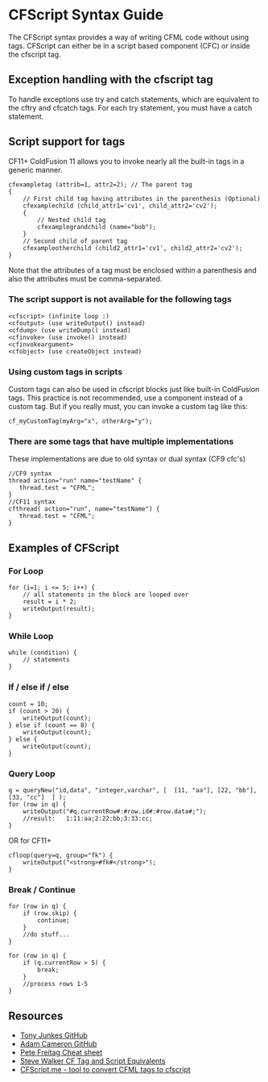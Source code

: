 # CFScript Syntax Guide

The CFScript syntax provides a way of writing CFML code without using tags. CFScript can either be in a script based component (CFC) or inside the cfscript tag.

## Exception handling with the cfscript tag

To handle exceptions use try and catch statements, which are equivalent to the cftry and cfcatch tags. For each try statement, you must have a catch statement.

## Script support for tags

CF11+ ColdFusion 11 allows you to invoke nearly all the built-in tags in a generic manner.

    cfexampletag (attrib=1, attr2=2); // The parent tag
    {
        // First child tag having attributes in the parenthesis (Optional)
        cfexamplechild (child_attr1='cv1', child_attr2='cv2');
        {
            // Nested child tag
            cfexamplegrandchild (name="bob");
        }
        // Second child of parent tag
        cfexampleotherchild (child2_attr1='cv1', child2_attr2='cv2');
    }

Note that the attributes of a tag must be enclosed within a parenthesis and also the attributes must be comma-separated.

### The script support is not available for the following tags

    <cfscript> (infinite loop :)
    <cfoutput> (use writeOutput() instead)
    <cfdump> (use writeDump() instead)
    <cfinvoke> (use invoke() instead)
    <cfinvokeargument>
    <cfobject> (use createObject instead)

### Using custom tags in scripts

Custom tags can also be used in cfscript blocks just like built-in ColdFusion tags. This practice is not recommended, use a component instead of a custom tag. But if you really must, you can invoke a custom tag like this:

    cf_myCustomTag(myArg="x", otherArg="y");

### There are some tags that have multiple implementations

These implementations are due to old syntax or dual syntax (CF9 cfc's)

    //CF9 syntax
    thread action="run" name="testName" {
       thread.test = "CFML";
    }
    //CF11 syntax
    cfthread( action="run", name="testName") {
       thread.test = "CFML";
    }

## Examples of CFScript

### For Loop

    for (i=1; i <= 5; i++) {
        // all statements in the block are looped over
        result = i * 2;
        writeOutput(result);
    }

### While Loop

    while (condition) {
        // statements
    }

### If / else if / else

    count = 10;
    if (count > 20) {
        writeOutput(count);
    } else if (count == 8) {
        writeOutput(count);
    } else {
        writeOutput(count);
    }

### Query Loop

    q = queryNew("id,data", "integer,varchar", [  [11, "aa"], [22, "bb"], [33, "cc"]  ] );
    for (row in q) {
        writeOutput("#q.currentRow#:#row.id#:#row.data#;");
        //result:   1:11:aa;2:22:bb;3:33:cc;
    }

OR for CF11+

    cfloop(query=q, group="fk") {
        writeOutput("<strong>#fk#</strong>");
    }

### Break / Continue

    for (row in q) {
        if (row.skip) {
            continue;
        }
        //do stuff...
    }

    for (row in q) {
        if (q.currentRow > 5) {
            break;
        }
        //process rows 1-5
    }

## Resources

* [Tony Junkes GitHub](https://github.com/tonyjunkes/cfml-tags-to-cfscript/blob/master/README.md#general)
* [Adam Cameron GitHub](https://github.com/adamcameron/cfscript/blob/master/cfscript.md#database)
* [Pete Freitag Cheat sheet](https://www.petefreitag.com/cheatsheets/coldfusion/cfscript/)
* [Steve Walker CF Tag and Script Equivalents](https://web.archive.org/web/20151202091752/www.cfuser.com/cf-tag-and-script-equivalents/)
* [CFScript.me - tool to convert CFML tags to cfscript](https://cfscript.me/)
